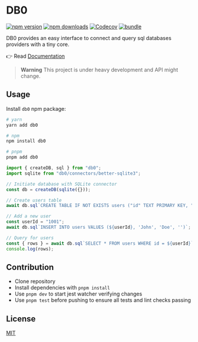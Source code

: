 # DB0

[![npm version][npm-version-src]][npm-version-href]
[![npm downloads][npm-downloads-src]][npm-downloads-href]
[![Codecov][codecov-src]][codecov-href]
[![bundle][bundle-src]][bundle-href]

<!-- [![License][license-src]][license-href] -->
<!--[![Github Actions][github-actions-src]][github-actions-href]-->

DB0 provides an easy interface to connect and query sql databases providers with a tiny core.

👉 Read [Documentation](https://db0.unjs.io)

> **Warning**
> This project is under heavy development and API might change.

## Usage

Install `db0` npm package:

```sh
# yarn
yarn add db0

# npm
npm install db0

# pnpm
pnpm add db0
```

```js
import { createDB, sql } from "db0";
import sqlite from "db0/connectors/better-sqlite3";

// Initiate database with SQLite connector
const db = createDB(sqlite({}));

// Create users table
await db.sql`CREATE TABLE IF NOT EXISTS users ("id" TEXT PRIMARY KEY, "firstName" TEXT, "lastName" TEXT, "email" TEXT)`;

// Add a new user
const userId = "1001";
await db.sql`INSERT INTO users VALUES (${userId}, 'John', 'Doe', '')`;

// Query for users
const { rows } = await db.sql`SELECT * FROM users WHERE id = ${userId}`;
console.log(rows);
```

<!-- 👉 Check out the [the documentation](https://db0.unjs.io) for usage information. -->

## Contribution

- Clone repository
- Install dependencies with `pnpm install`
- Use `pnpm dev` to start jest watcher verifying changes
- Use `pnpm test` before pushing to ensure all tests and lint checks passing

## License

[MIT](./LICENSE)

<!-- Badges -->

[npm-version-src]: https://img.shields.io/npm/v/db0?style=flat&colorA=18181B&colorB=F0DB4F
[npm-version-href]: https://npmjs.com/package/db0
[npm-downloads-src]: https://img.shields.io/npm/dm/db0?style=flat&colorA=18181B&colorB=F0DB4F
[npm-downloads-href]: https://npmjs.com/package/db0
[github-actions-src]: https://img.shields.io/github/workflow/status/unjs/db0/ci/main?style=flat&colorA=18181B&colorB=F0DB4F
[github-actions-href]: https://github.com/unjs/db0/actions?query=workflow%3Aci
[codecov-src]: https://img.shields.io/codecov/c/gh/unjs/db0/main?style=flat&colorA=18181B&colorB=F0DB4F
[codecov-href]: https://codecov.io/gh/unjs/db0
[bundle-src]: https://img.shields.io/bundlephobia/minzip/db0?style=flat&colorA=18181B&colorB=F0DB4F
[bundle-href]: https://bundlephobia.com/result?p=db0
[license-src]: https://img.shields.io/github/license/unjs/db0.svg?style=flat&colorA=18181B&colorB=F0DB4F
[license-href]: https://github.com/unjs/db0/blob/main/LICENSE
